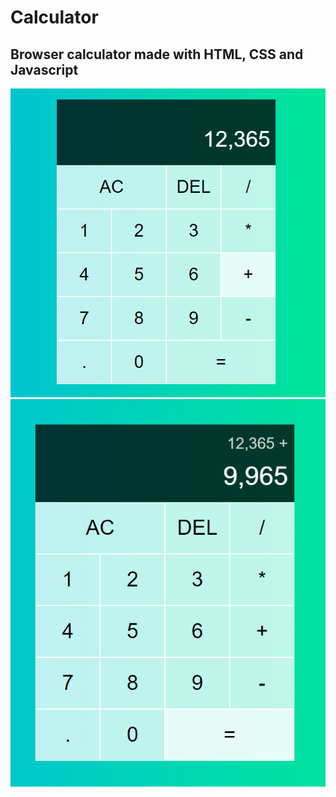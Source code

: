 # Calculator
## Browser calculator made with HTML, CSS and Javascript

![alt text](https://github.com/RaulPetcu/Calculator/blob/main/img/Untitled.png)
![alt text](https://github.com/RaulPetcu/Calculator/blob/main/img/Untitled2.png)
